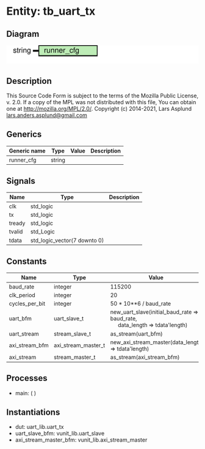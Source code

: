 # Entity: tb_uart_tx

## Diagram

![Diagram](tb_uart_tx.svg "Diagram")
## Description

This Source Code Form is subject to the terms of the Mozilla Public
License, v. 2.0. If a copy of the MPL was not distributed with this file,
You can obtain one at http://mozilla.org/MPL/2.0/.
Copyright (c) 2014-2021, Lars Asplund lars.anders.asplund@gmail.com
## Generics

| Generic name | Type   | Value | Description |
| ------------ | ------ | ----- | ----------- |
| runner_cfg   | string |       |             |
## Signals

| Name   | Type                         | Description |
| ------ | ---------------------------- | ----------- |
| clk    | std_logic                    |             |
| tx     | std_logic                    |             |
| tready | std_logic                    |             |
| tvalid | std_Logic                    |             |
| tdata  | std_logic_vector(7 downto 0) |             |
## Constants

| Name           | Type                | Value                                                                                                                                                                 | Description |
| -------------- | ------------------- | --------------------------------------------------------------------------------------------------------------------------------------------------------------------- | ----------- |
| baud_rate      | integer             |  115200                                                                                                                                                               | bits / s    |
| clk_period     | integer             |  20                                                                                                                                                                   | ns          |
| cycles_per_bit | integer             |  50 * 10**6 / baud_rate                                                                                                                                               |             |
| uart_bfm       | uart_slave_t        |  new_uart_slave(initial_baud_rate => baud_rate,<br><span style="padding-left:20px">                                                      data_length => tdata'length) |             |
| uart_stream    | stream_slave_t      |  as_stream(uart_bfm)                                                                                                                                                  |             |
| axi_stream_bfm | axi_stream_master_t |  new_axi_stream_master(data_length => tdata'length)                                                                                                                   |             |
| axi_stream     | stream_master_t     |  as_stream(axi_stream_bfm)                                                                                                                                            |             |
## Processes
- main: (  )
## Instantiations

- dut: uart_lib.uart_tx
- uart_slave_bfm: vunit_lib.uart_slave
- axi_stream_master_bfm: vunit_lib.axi_stream_master
